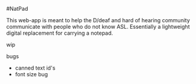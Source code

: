 #NatPad

This web-app is meant to help the D/deaf and hard of hearing
community communicate with people who do not know ASL.
Essentially a lightweight digital replacement for carrying a
notepad.

wip

bugs

- canned text id's
- font size bug
